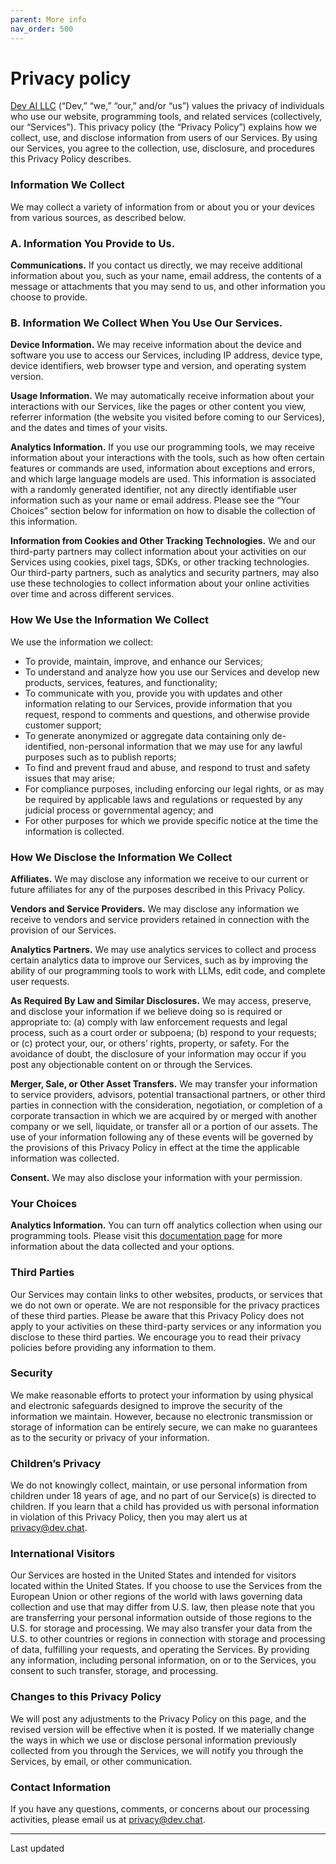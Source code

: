 ```yaml
---
parent: More info
nav_order: 500
---
```


# Privacy policy

[Dev AI LLC](/docs/faq.html#what-is-dev-ai-llc)
(“Dev,” “we,” “our,” and/or “us”) values the privacy of individuals who use our website, programming tools, and related services (collectively, our “Services”). This privacy policy (the “Privacy Policy”) explains how we collect, use, and disclose information from users of our Services. By using our Services, you agree to the collection, use, disclosure, and procedures this Privacy Policy describes. 

### Information We Collect

We may collect a variety of information from or about you or your devices from various sources, as described below.

### A. Information You Provide to Us.

**Communications.** If you contact us directly, we may receive additional information about you, such as your name, email address, the contents of a message or attachments that you may send to us, and other information you choose to provide.

### B. Information We Collect When You Use Our Services. 

**Device Information.** We may receive information about the device and software you use to access our Services, including IP address, device type, device identifiers, web browser type and version, and operating system version.

**Usage Information.** We may automatically receive information about your interactions with our Services, like the pages or other content you view, referrer information (the website you visited before coming to our Services), and the dates and times of your visits.

**Analytics Information.** If you use our programming tools, we may receive information about your interactions with the tools, such as how often certain features or commands are used, information about exceptions and errors, and which large language models are used. This information is associated with a randomly generated identifier, not any directly identifiable user information such as your name or email address. Please see the “Your Choices” section below for information on how to disable the collection of this information.

**Information from Cookies and Other Tracking Technologies.** We and our third-party partners may collect information about your activities on our Services using cookies, pixel tags, SDKs, or other tracking technologies. Our third-party partners, such as analytics and security partners, may also use these technologies to collect information about your online activities over time and across different services. 


### How We Use the Information We Collect

We use the information we collect:
 
- To provide, maintain, improve, and enhance our Services;
- To understand and analyze how you use our Services and develop new products, services, features, and functionality;
- To communicate with you, provide you with updates and other information relating to our Services, provide information that you request, respond to comments and questions, and otherwise provide customer support;
- To generate anonymized or aggregate data containing only de-identified, non-personal information that we may use for any lawful purposes such as to publish reports;
- To find and prevent fraud and abuse, and respond to trust and safety issues that may arise; 
- For compliance purposes, including enforcing our legal rights, or as may be required by applicable laws and regulations or requested by any judicial process or governmental agency; and
- For other purposes for which we provide specific notice at the time the information is collected.

### How We Disclose the Information We Collect

**Affiliates.** We may disclose any information we receive to our current or future affiliates for any of the purposes described in this Privacy Policy.  

**Vendors and Service Providers.** We may disclose any information we receive to vendors and service providers retained in connection with the provision of our Services. 

**Analytics Partners.** We may use analytics services to collect and process certain analytics data to improve our Services, such as by improving the ability of our programming tools to work with LLMs, edit code, and complete user requests. 

**As Required By Law and Similar Disclosures.** We may access, preserve, and disclose your information if we believe doing so is required or appropriate to: (a) comply with law enforcement requests and legal process, such as a court order or subpoena; (b) respond to your requests; or (c) protect your, our, or others’ rights, property, or safety. For the avoidance of doubt, the disclosure of your information may occur if you post any objectionable content on or through the Services.

**Merger, Sale, or Other Asset Transfers.** We may transfer your information to service providers, advisors, potential transactional partners, or other third parties in connection with the consideration, negotiation, or completion of a corporate transaction in which we are acquired by or merged with another company or we sell, liquidate, or transfer all or a portion of our assets. The use of your information following any of these events will be governed by the provisions of this Privacy Policy in effect at the time the applicable information was collected.

**Consent.** We may also disclose your information with your permission.

### Your Choices

**Analytics Information.** You can turn off analytics collection when using our programming tools. Please visit this 
[documentation page](/docs/more/analytics.html)
for more information about the data collected and your options.

### Third Parties

Our Services may contain links to other websites, products, or services that we do not own or operate. We are not responsible for the privacy practices of these third parties. Please be aware that this Privacy Policy does not apply to your activities on these third-party services or any information you disclose to these third parties. We encourage you to read their privacy policies before providing any information to them.

### Security 

We make reasonable efforts to protect your information by using physical and electronic safeguards designed to improve the security of the information we maintain. However, because no electronic transmission or storage of information can be entirely secure, we can make no guarantees as to the security or privacy of your information.

### Children’s Privacy

We do not knowingly collect, maintain, or use personal information from children under 18 years of age, and no part of our Service(s) is directed to children. If you learn that a child has provided us with personal information in violation of this Privacy Policy, then you may alert us at privacy@dev.chat.

### International Visitors

Our Services are hosted in the United States and intended for visitors located within the United States. If you choose to use the Services from the European Union or other regions of the world with laws governing data collection and use that may differ from U.S. law, then please note that you are transferring your personal information outside of those regions to the U.S. for storage and processing. We may also transfer your data from the U.S. to other countries or regions in connection with storage and processing of data, fulfilling your requests, and operating the Services. By providing any information, including personal information, on or to the Services, you consent to such transfer, storage, and processing. 


### Changes to this Privacy Policy

We will post any adjustments to the Privacy Policy on this page, and the revised version will be effective when it is posted. If we materially change the ways in which we use or disclose personal information previously collected from you through the Services, we will notify you through the Services, by email, or other communication.

### Contact Information

If you have any questions, comments, or concerns about our processing activities, please email us at privacy@dev.chat.

----

<p class="post-date">
Last updated 
<!--[[[cog
import subprocess
import datetime

result = subprocess.run(['git', 'log', '-1', '--format=%ct', 'dev/website/docs/legal/privacy.md'], capture_output=True, text=True)
if result.returncode == 0:
    timestamp = int(result.stdout.strip())
    date = datetime.datetime.fromtimestamp(timestamp)
    cog.out(f"{date.strftime('%B %d, %Y.')}")
]]]-->
December 06, 2024.
<!--[[[end]]]-->

</p>
